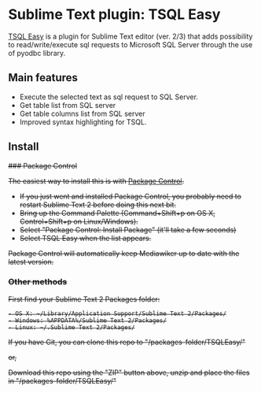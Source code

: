 # Sublime Text plugin: TSQL Easy

[TSQL Easy](https://github.com/tosher/TSQLEasy) is a plugin for Sublime Text editor (ver. 2/3) that adds possibility to read/write/execute sql requests to Microsoft SQL Server through the use of pyodbc library.

## Main features
* Execute the selected text as sql request to SQL Server.
* Get table list from SQL server
* Get table columns list from SQL server
* Improved syntax highlighting for TSQL.

## Install

<del>
### Package Control

The easiest way to install this is with [Package Control](http://wbond.net/sublime\_packages/package\_control).

 * If you just went and installed Package Control, you probably need to restart Sublime Text 2 before doing this next bit.
 * Bring up the Command Palette (Command+Shift+p on OS X, Control+Shift+p on Linux/Windows).
 * Select "Package Control: Install Package" (it'll take a few seconds)
 * Select TSQL Easy when the list appears.

Package Control will automatically keep Mediawiker up to date with the latest version.
</del>

### Other methods
First find your Sublime Text 2 Packages folder:

    - OS X: ~/Library/Application Support/Sublime Text 2/Packages/
    - Windows: %APPDATA%/Sublime Text 2/Packages/
    - Linux: ~/.Sublime Text 2/Packages/

If you have Git, you can clone this repo to "/packages-folder/TSQLEasy/"

or,

Download this repo using the "ZIP" button above, unzip and place the files in "/packages-folder/TSQLEasy/"

